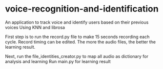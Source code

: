 # voice-recognition-and-identification
An application to track voice and identify users based on their previous voices
Using KNN and librosa

First step is to run the record.py file to make 15 seconds recording each cycle.
Record timing can be edited. The more the audio files, the better the learning result.

Next, run the file_identities_creator.py to map all audio as dictionary for analysis and learning
Run main.py for learning result
